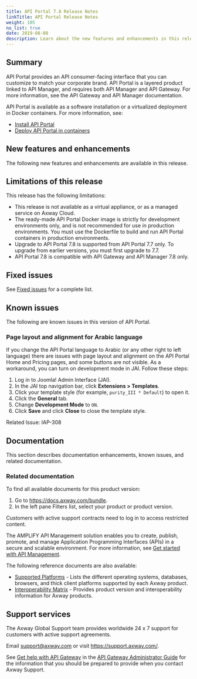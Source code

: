 ```yaml
---
title: API Portal 7.8 Release Notes
linkTitle: API Portal Release Notes
weight: 105
no_list: true
date: 2019-08-08
description: Learn about the new features and enhancements in this release.
---
```


## Summary

API Portal provides an API consumer-facing interface that you can customize to match your corporate brand. API Portal is a layered product linked to API Manager, and requires both API Manager and API Gateway. For more information, see the API Gateway and API Manager documentation.

API Portal is available as a software installation or a virtualized deployment in Docker containers. For more information, see:

* [Install API Portal](/docs/apiportal_install/)
* [Deploy API Portal in containers](/docs/apiportal_docker/)

## New features and enhancements

The following new features and enhancements are available in this release.

<!-- Add the new features here -->

## Limitations of this release

This release has the following limitations:

* This release is not available as a virtual appliance, or as a managed service on Axway Cloud.
* The ready-made API Portal Docker image is strictly for development environments only, and is not recommended for use in production environments. You must use the Dockerfile to build and run API Portal containers in production environments.
* Upgrade to API Portal 7.8 is supported from API Portal 7.7 only. To upgrade from earlier versions, you must first upgrade to 7.7.
* API Portal 7.8 is compatible with API Gateway and API Manager 7.8 only.

## Fixed issues

See [Fixed issues](/docs/apiportal_releasenotes/fixed_issues/) for a complete list.

## Known issues

The following are known issues in this version of API Portal.

### Page layout and alignment for Arabic language

If you change the API Portal language to Arabic (or any other right to left language) there are issues with page layout and alignment on the API Portal Home and Pricing pages, and some buttons are not visible. As a workaround, you can turn on development mode in JAI. Follow these steps:

1. Log in to Joomla! Admin Interface (JAI).
1. In the JAI top navigation bar, click **Extensions > Templates**.
1. Click your template style (for example, `purity_III * Default`) to open it.
1. Click the **General** tab.
1. Change **Development Mode** to `ON`.
1. Click **Save** and click **Close** to close the template style.

Related Issue: IAP-308

## Documentation

This section describes documentation enhancements, known issues, and related documentation.

### Related documentation

To find all available documents for this product version:

1. Go to <https://docs.axway.com/bundle>.
1. In the left pane Filters list, select your product or product version.

Customers with active support contracts need to log in to access restricted content.

The AMPLIFY API Management solution enables you to create, publish, promote, and manage Application Programming Interfaces (APIs) in a secure and scalable environment. For more information, see [Get started with API Management](/bundle/APIManagementPlus_GettingStartedGuide_allOS_en_HTML5/).

The following reference documents are also available:

* [Supported Platforms](/bundle/Axway_Products_SupportedPlatforms_allOS_en) - Lists the different operating systems, databases, browsers, and thick client platforms supported by each Axway product.
* [Interoperability Matrix](/bundle/Axway_Products_InteroperabilityMatrix_allOS_en) - Provides product version and interoperability information for Axway products.

## Support services

The Axway Global Support team provides worldwide 24 x 7 support for customers with active support agreements.

Email <support@axway.com> or visit <https://support.axway.com/>.

See [Get help with API Gateway](/csh?context=103&product=prod-api-gateway-77) in the [API Gateway Administrator Guide](/bundle/APIGateway_77_AdministratorGuide_allOS_en_HTML5/) for the information that you should be prepared to provide when you contact Axway Support.
